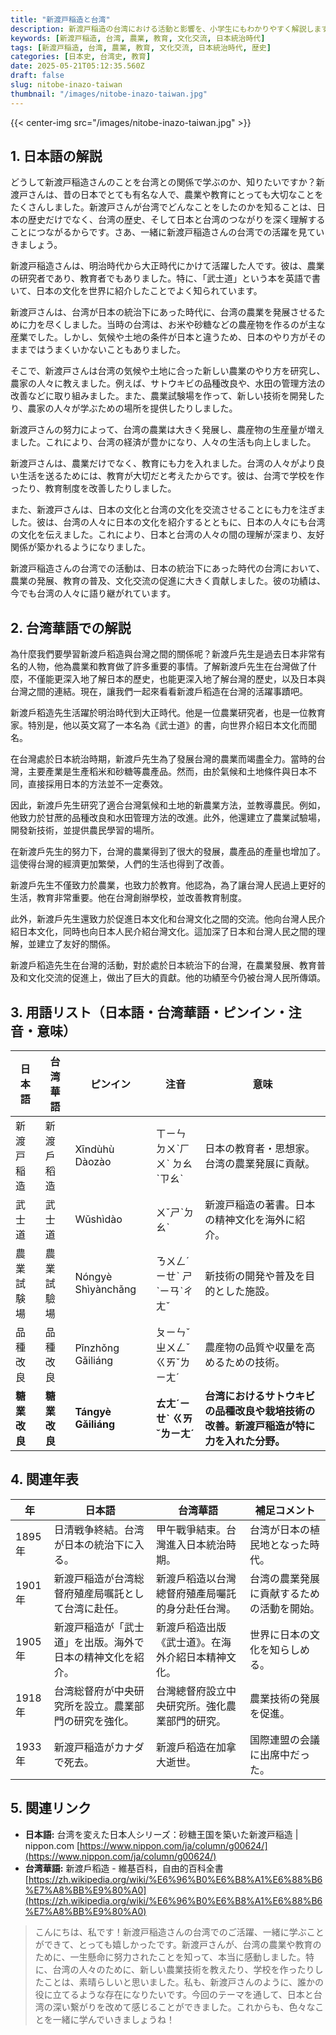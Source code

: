```yaml
---
title: "新渡戸稲造と台湾"
description: 新渡戸稲造の台湾における活動と影響を、小学生にもわかりやすく解説します。農業指導、教育への貢献、文化交流に焦点を当てます。
keywords: [新渡戸稲造, 台湾, 農業, 教育, 文化交流, 日本統治時代]
tags: [新渡戸稲造, 台湾, 農業, 教育, 文化交流, 日本統治時代, 歴史]
categories: [日本史, 台湾史, 教育]
date: 2025-05-21T05:12:35.560Z
draft: false
slug: nitobe-inazo-taiwan
thumbnail: "/images/nitobe-inazo-taiwan.jpg"
---
```


{{< center-img src="/images/nitobe-inazo-taiwan.jpg" >}}

## 1. 日本語の解説

どうして新渡戸稲造さんのことを台湾との関係で学ぶのか、知りたいですか？新渡戸さんは、昔の日本でとても有名な人で、農業や教育にとっても大切なことをたくさんしました。新渡戸さんが台湾でどんなことをしたのかを知ることは、日本の歴史だけでなく、台湾の歴史、そして日本と台湾のつながりを深く理解することにつながるからです。さあ、一緒に新渡戸稲造さんの台湾での活躍を見ていきましょう。

新渡戸稲造さんは、明治時代から大正時代にかけて活躍した人です。彼は、農業の研究者であり、教育者でもありました。特に、「武士道」という本を英語で書いて、日本の文化を世界に紹介したことでよく知られています。

新渡戸さんは、台湾が日本の統治下にあった時代に、台湾の農業を発展させるために力を尽くしました。当時の台湾は、お米や砂糖などの農産物を作るのが主な産業でした。しかし、気候や土地の条件が日本と違うため、日本のやり方がそのままではうまくいかないこともありました。

そこで、新渡戸さんは台湾の気候や土地に合った新しい農業のやり方を研究し、農家の人々に教えました。例えば、サトウキビの品種改良や、水田の管理方法の改善などに取り組みました。また、農業試験場を作って、新しい技術を開発したり、農家の人々が学ぶための場所を提供したりしました。

新渡戸さんの努力によって、台湾の農業は大きく発展し、農産物の生産量が増えました。これにより、台湾の経済が豊かになり、人々の生活も向上しました。

新渡戸さんは、農業だけでなく、教育にも力を入れました。台湾の人々がより良い生活を送るためには、教育が大切だと考えたからです。彼は、台湾で学校を作ったり、教育制度を改善したりしました。

また、新渡戸さんは、日本の文化と台湾の文化を交流させることにも力を注ぎました。彼は、台湾の人々に日本の文化を紹介するとともに、日本の人々にも台湾の文化を伝えました。これにより、日本と台湾の人々の間の理解が深まり、友好関係が築かれるようになりました。

新渡戸稲造さんの台湾での活動は、日本の統治下にあった時代の台湾において、農業の発展、教育の普及、文化交流の促進に大きく貢献しました。彼の功績は、今でも台湾の人々に語り継がれています。

## 2. 台湾華語での解説

為什麼我們要學習新渡戶稻造與台灣之間的關係呢？新渡戶先生是過去日本非常有名的人物，他為農業和教育做了許多重要的事情。了解新渡戶先生在台灣做了什麼，不僅能更深入地了解日本的歷史，也能更深入地了解台灣的歷史，以及日本與台灣之間的連結。現在，讓我們一起來看看新渡戶稻造在台灣的活躍事蹟吧。

新渡戶稻造先生活躍於明治時代到大正時代。他是一位農業研究者，也是一位教育家。特別是，他以英文寫了一本名為《武士道》的書，向世界介紹日本文化而聞名。

在台灣處於日本統治時期，新渡戶先生為了發展台灣的農業而竭盡全力。當時的台灣，主要產業是生產稻米和砂糖等農產品。然而，由於氣候和土地條件與日本不同，直接採用日本的方法並不一定奏效。

因此，新渡戶先生研究了適合台灣氣候和土地的新農業方法，並教導農民。例如，他致力於甘蔗的品種改良和水田管理方法的改進。此外，他還建立了農業試驗場，開發新技術，並提供農民學習的場所。

在新渡戶先生的努力下，台灣的農業得到了很大的發展，農產品的產量也增加了。這使得台灣的經濟更加繁榮，人們的生活也得到了改善。

新渡戶先生不僅致力於農業，也致力於教育。他認為，為了讓台灣人民過上更好的生活，教育非常重要。他在台灣創辦學校，並改善教育制度。

此外，新渡戶先生還致力於促進日本文化和台灣文化之間的交流。他向台灣人民介紹日本文化，同時也向日本人民介紹台灣文化。這加深了日本和台灣人民之間的理解，並建立了友好的關係。

新渡戶稻造先生在台灣的活動，對於處於日本統治下的台灣，在農業發展、教育普及和文化交流的促進上，做出了巨大的貢獻。他的功績至今仍被台灣人民所傳頌。

## 3. 用語リスト（日本語・台湾華語・ピンイン・注音・意味）

| 日本語       | 台湾華語     | ピンイン      | 注音     | 意味                                                                     |
| ----------- | ---------- | ----------- | ------ | ------------------------------------------------------------------------ |
| 新渡戸稲造     | 新渡戶稻造   | Xīndùhù Dàozào | ㄒㄧㄣㄉㄨˋㄏㄨˋ ㄉㄠˋㄗㄠˋ  | 日本の教育者・思想家。台湾の農業発展に貢献。                                                              |
| 武士道       | 武士道       | Wǔshìdào     | ㄨˇㄕˋㄉㄠˋ  | 新渡戸稲造の著書。日本の精神文化を海外に紹介。                                                               |
| 農業試験場     | 農業試驗場   | Nóngyè Shìyànchǎng | ㄋㄨㄥˊㄧㄝˋ ㄕˋㄧㄢˋㄔㄤˇ | 新技術の開発や普及を目的とした施設。                                                                 |
| 品種改良      | 品種改良      | Pǐnzhǒng Gǎiliáng | ㄆㄧㄣˇㄓㄨㄥˇ ㄍㄞˇㄌㄧㄤˊ | 農産物の品質や収量を高めるための技術。                                                                |
| **糖業改良** | **糖業改良** | **Tángyè Gǎiliáng** | **ㄊㄤˊㄧㄝˋ ㄍㄞˇㄌㄧㄤˊ** | **台湾におけるサトウキビの品種改良や栽培技術の改善。新渡戸稲造が特に力を入れた分野。**                                      |

## 4. 関連年表

| 年    | 日本語                                          | 台湾華語                                        | 補足コメント                                                                                                         |
| ----- | --------------------------------------------- | ----------------------------------------------- | ------------------------------------------------------------------------------------------------------------------ |
| 1895年 | 日清戦争終結。台湾が日本の統治下に入る。                               | 甲午戰爭結束。台灣進入日本統治時期。                           | 台湾が日本の植民地となった時代。                                                                                               |
| 1901年 | 新渡戸稲造が台湾総督府殖産局嘱託として台湾に赴任。                         | 新渡戶稻造以台灣總督府殖產局囑託的身分赴任台灣。                  | 台湾の農業発展に貢献するための活動を開始。                                                                                              |
| 1905年 | 新渡戸稲造が「武士道」を出版。海外で日本の精神文化を紹介。                      | 新渡戶稻造出版《武士道》。在海外介紹日本精神文化。                 | 世界に日本の文化を知らしめる。                                                                                                    |
| 1918年 | 台湾総督府が中央研究所を設立。農業部門の研究を強化。                       | 台灣總督府設立中央研究所。強化農業部門的研究。                   | 農業技術の発展を促進。                                                                                                       |
| 1933年 | 新渡戸稲造がカナダで死去。                                   | 新渡戶稻造在加拿大逝世。                                | 国際連盟の会議に出席中だった。                                                                                                   |

## 5. 関連リンク

*   **日本語:** 台湾を変えた日本人シリーズ：砂糖王国を築いた新渡戸稲造 | nippon.com [https://www.nippon.com/ja/column/g00624/](https://www.nippon.com/ja/column/g00624/)
*   **台湾華語:** 新渡戶稻造 - 維基百科，自由的百科全書 [https://zh.wikipedia.org/wiki/%E6%96%B0%E6%B8%A1%E6%88%B6%E7%A8%BB%E9%80%A0](https://zh.wikipedia.org/wiki/%E6%96%B0%E6%B8%A1%E6%88%B6%E7%A8%BB%E9%80%A0)

> こんにちは、私です！新渡戸稲造さんの台湾でのご活躍、一緒に学ぶことができて、とっても嬉しかったです。新渡戸さんが、台湾の農業や教育のために、一生懸命に努力されたことを知って、本当に感動しました。特に、台湾の人々のために、新しい農業技術を教えたり、学校を作ったりしたことは、素晴らしいと思いました。私も、新渡戸さんのように、誰かの役に立てるような存在になりたいです。今回のテーマを通して、日本と台湾の深い繋がりを改めて感じることができました。これからも、色々なことを一緒に学んでいきましょうね！
